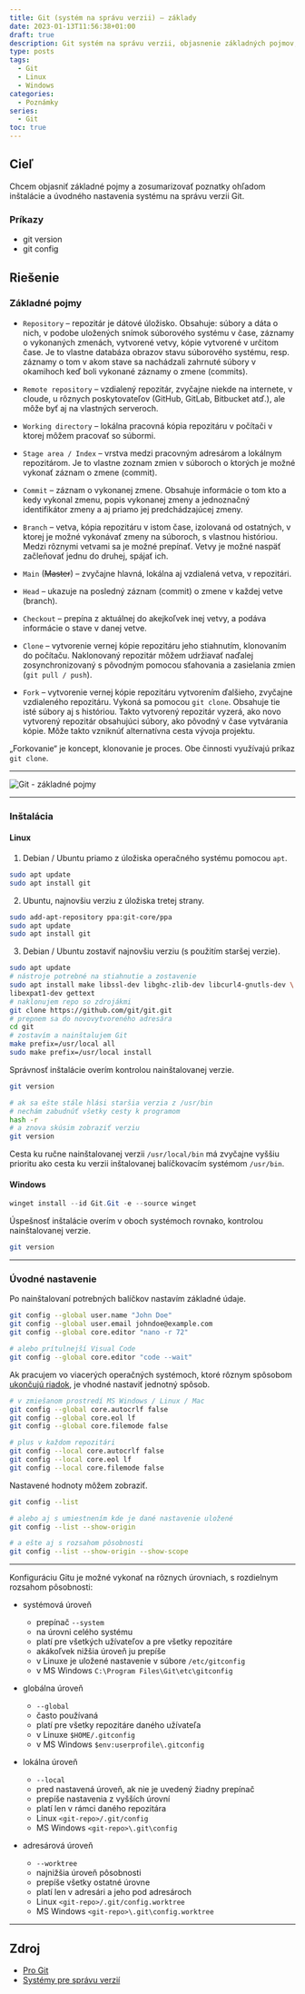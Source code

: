 ```yaml
---
title: Git (systém na správu verzii) – základy
date: 2023-01-13T11:56:38+01:00
draft: true
description: Git systém na správu verzii, objasnenie základných pojmov, inštalácia a úvodné nastavenie
type: posts
tags:
  - Git
  - Linux
  - Windows
categories:
  - Poznámky
series:
  - Git
toc: true
---
```


## Cieľ

Chcem objasniť základné pojmy a zosumarizovať poznatky ohľadom inštalácie a úvodného nastavenia systému na správu verzii Git.

### Príkazy

- git version
- git config

## Riešenie

### Základné pojmy

- `Repository` – repozitár je dátové úložisko. Obsahuje: súbory a dáta o nich, v podobe uložených snímok súborového systému v čase, záznamy o vykonaných zmenách, vytvorené vetvy, kópie vytvorené v určitom čase. Je to vlastne databáza obrazov stavu súborového systému, resp. záznamy o tom v akom stave sa nachádzali zahrnuté súbory v okamihoch keď boli vykonané záznamy o zmene (commits).

- `Remote repository` – vzdialený repozitár, zvyčajne niekde na internete, v cloude, u rôznych poskytovateľov (GitHub, GitLab, Bitbucket atď.), ale môže byť aj na vlastných serveroch.

- `Working directory` – lokálna pracovná kópia repozitáru v počítači v ktorej môžem pracovať so súbormi.

- `Stage area / Index` – vrstva medzi pracovným adresárom a lokálnym repozitárom. Je to vlastne zoznam zmien v súboroch o ktorých je možné vykonať záznam o zmene (commit).

- `Commit` – záznam o vykonanej zmene. Obsahuje informácie o tom kto a kedy vykonal zmenu, popis vykonanej zmeny a jednoznačný identifikátor zmeny a aj priamo jej predchádzajúcej zmeny.

- `Branch` – vetva, kópia repozitáru v istom čase, izolovaná od ostatných, v ktorej je možné vykonávať zmeny na súboroch, s vlastnou históriou. Medzi rôznymi vetvami sa je možné prepínať. Vetvy je možné naspäť začleňovať jednu do druhej, spájať ich.

- `Main` (~~Master~~) – zvyčajne hlavná, lokálna aj vzdialená vetva, v repozitári.

- `Head` – ukazuje na posledný záznam (commit) o zmene v každej vetve (branch).

- `Checkout` – prepína z aktuálnej do akejkoľvek inej vetvy, a podáva informácie o stave v danej vetve.

- `Clone` – vytvorenie vernej kópie repozitáru jeho stiahnutím, klonovaním do počítaču. Naklonovaný repozitár môžem udržiavať naďalej zosynchronizovaný s pôvodným pomocou sťahovania a zasielania zmien (`git pull / push`).

- `Fork` – vytvorenie vernej kópie repozitáru vytvorením ďalšieho, zvyčajne vzdialeného repozitáru. Vykoná sa pomocou `git clone`. Obsahuje tie isté súbory aj s históriou. Takto vytvorený repozitár vyzerá, ako novo vytvorený repozitár obsahujúci súbory, ako pôvodný v čase vytvárania kópie. Môže takto vzniknúť alternatívna cesta vývoja projektu.

„Forkovanie“ je koncept, klonovanie je proces. Obe činnosti využívajú príkaz `git clone`.

---

![Git - základné pojmy](git-zakladne-pojmy.png)

---

### Inštalácia

#### Linux

1. Debian / Ubuntu priamo z úložiska operačného systému pomocou `apt`.

```bash
sudo apt update
sudo apt install git
```

2. Ubuntu, najnovšiu verziu z úložiska tretej strany.

```bash
sudo add-apt-repository ppa:git-core/ppa
sudo apt update
sudo apt install git
```

3. Debian / Ubuntu zostaviť najnovšiu verziu (s použitím staršej verzie).

```bash
sudo apt update
# nástroje potrebné na stiahnutie a zostavenie
sudo apt install make libssl-dev libghc-zlib-dev libcurl4-gnutls-dev \
libexpat1-dev gettext
# naklonujem repo so zdrojákmi
git clone https://github.com/git/git.git
# prepnem sa do novovytvoreného adresára
cd git
# zostavím a nainštalujem Git
make prefix=/usr/local all
sudo make prefix=/usr/local install
```

Správnosť inštalácie overím kontrolou nainštalovanej verzie.

```bash
git version

# ak sa ešte stále hlási staršia verzia z /usr/bin
# nechám zabudnúť všetky cesty k programom
hash -r
# a znova skúsim zobraziť verziu
git version
```

Cesta ku ručne nainštalovanej verzii `/usr/local/bin` má zvyčajne vyššiu prioritu ako cesta ku verzii inštalovanej balíčkovacím systémom `/usr/bin`.

#### Windows

```powershell
winget install --id Git.Git -e --source winget
```

Úspešnosť inštalácie overím v oboch systémoch rovnako, kontrolou nainštalovanej verzie.

```bash
git version
```

---

### Úvodné nastavenie

Po nainštalovaní potrebných balíčkov nastavím základné údaje.

``` bash
git config --global user.name "John Doe"
git config --global user.email johndoe@example.com
git config --global core.editor "nano -r 72"

# alebo prítulnejší Visual Code
git config --global core.editor "code --wait"
```

Ak pracujem vo viacerých operačných systémoch, ktoré rôznym spôsobom [ukončujú riadok](https://en.wikipedia.org/wiki/Newline), je vhodné nastaviť jednotný spôsob.

```bash
# v zmiešanom prostredí MS Windows / Linux / Mac
git config --global core.autocrlf false
git config --global core.eol lf
git config --global core.filemode false

# plus v každom repozitári
git config --local core.autocrlf false
git config --local core.eol lf
git config --local core.filemode false
```

Nastavené hodnoty môžem zobraziť.

``` bash
git config --list

# alebo aj s umiestnením kde je dané nastavenie uložené
git config --list --show-origin

# a ešte aj s rozsahom pôsobnosti
git config --list --show-origin --show-scope
```

---

Konfiguráciu Gitu je možné vykonať na rôznych úrovniach, s rozdielnym rozsahom pôsobnosti:

- systémová úroveň
	- prepínač `--system`
	- na úrovni celého systému
	- platí pre všetkých užívateľov a pre všetky repozitáre
	- akákoľvek nižšia úroveň ju prepíše
	- v Linuxe je uložené nastavenie v súbore `/etc/gitconfig`
	- v MS Windows `C:\Program Files\Git\etc\gitconfig`

- globálna úroveň
	- `--global`
	- často používaná
	- platí pre všetky repozitáre daného užívateľa
	- v Linuxe `$HOME/.gitconfig`
	- v MS Windows `$env:userprofile\.gitconfig`

- lokálna úroveň
	- `--local`
	- pred nastavená úroveň, ak nie je uvedený žiadny prepínač
	- prepíše nastavenia z vyšších úrovní
	- platí len v rámci daného repozitára
	- Linux `<git-repo>/.git/config`
	- MS Windows `<git-repo>\.git\config`

- adresárová úroveň
	- `--worktree`
	- najnižšia úroveň pôsobnosti
	- prepíše všetky ostatné úrovne
	- platí len v adresári a jeho pod adresároch
	- Linux `<git-repo>/.git/config.worktree`
	- MS Windows `<git-repo>\.git\config.worktree`

---

## Zdroj

- [Pro Git](https://git-scm.com/book/cs/v2)
- [Systémy pre správu verzií](https://kurzy.kpi.fei.tuke.sk/zsi/labs/02-git.html)

